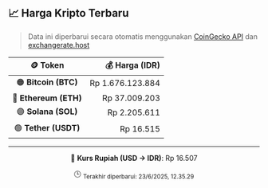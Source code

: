 

<!-- HARGA_KRIPTO -->
## 📈 Harga Kripto Terbaru

> Data ini diperbarui secara otomatis menggunakan [CoinGecko API](https://www.coingecko.com/) dan [exchangerate.host](https://exchangerate.host/)

<div align="center">

| 🪙 Token | 💰 Harga (IDR) |
|:------:|---------------:|
| 🟠 **Bitcoin (BTC)**   | Rp 1.676.123.884 |
| 🔵 **Ethereum (ETH)**  | Rp 37.009.203 |
| 🟣 **Solana (SOL)**    | Rp 2.205.611 |
| 🟢 **Tether (USDT)**   | Rp 16.515 |

---

💱 **Kurs Rupiah (USD → IDR)**: Rp 16.507

🕒 <sub>Terakhir diperbarui: 23/6/2025, 12.35.29</sub>

</div>
<!-- /HARGA_KRIPTO -->